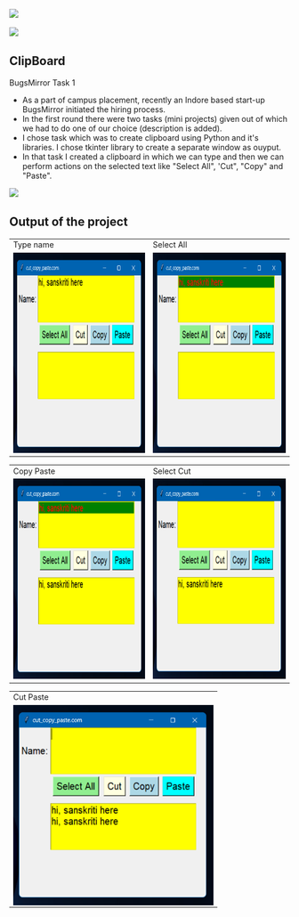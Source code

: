 <a href="LICENSE"><img src="https://img.shields.io/badge/License-MIT-purple.svg?labelColor=303030" /></a>
<br />

![](https://i.imgur.com/waxVImv.png)

## ClipBoard

BugsMirror Task 1

* As a part of campus placement, recently an Indore based start-up BugsMirror initiated the hiring process.
* In the first round there were two tasks (mini projects) given out of which we had to do one of our choice (description is added).
* I chose task which was to create clipboard using Python and it's libraries. I chose tkinter library to create a separate window as ouyput.
* In that task I created a clipboard in which we can type and then we can perform actions on the selected text like "Select All", 'Cut", "Copy" and "Paste".

![](https://i.imgur.com/waxVImv.png)

## Output of the project

<table>
  <tr>
    <td>Type name</td>
    <td>Select All</td>
  </tr>
  <tr>
    <td><img src="Output/Type.png" width=360 height=360></td>
    <td><img src="Output/Select All.png" width=360 height=360></td>
  </tr>
 </table>

<table>
  <tr>
    <td>Copy Paste</td>
    <td>Select Cut</td>
  </tr>
  <tr>
    <td><img src="Output/Copy Paste.png" width=360 height=360></td>
    <td><img src="Output/Cut.png" width=360 height=360></td>
  </tr>
 </table>

<table>
  <tr>
    <td>Cut Paste</td>
  </tr>
  <tr>
    <td><img align="center" src="Output/Cut Paste.png" width=360 height=360></td>
  </tr>
 </table>

